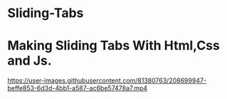 # Sliding-Tabs
<h1>Making Sliding Tabs With Html,Css and Js.</h1>

https://user-images.githubusercontent.com/81380763/208699947-beffe853-6d3d-4bb1-a587-ac6be57478a7.mp4
